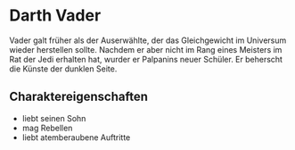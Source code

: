 # Darth Vader

Vader galt früher als der Auserwählte, der das Gleichgewicht im Universum wieder herstellen sollte.
Nachdem er aber nicht im Rang eines Meisters im Rat der Jedi erhalten hat, wurder er Palpanins neuer Schüler.
Er beherscht die Künste der dunklen Seite.

## Charaktereigenschaften

* liebt seinen Sohn
* mag Rebellen
* liebt atemberaubene Auftritte